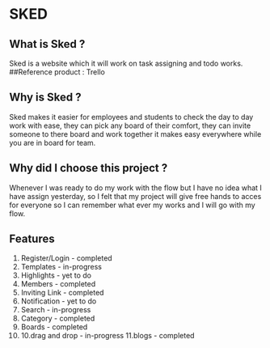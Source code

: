 # SKED
## What is Sked ?
Sked is a website which it will work on task assigning and todo works.
##Reference product : Trello
## Why is Sked ?
Sked makes it easier for employees and students to check the day to day work with ease, they can pick any board of their comfort, they can invite someone to there board and work together it makes easy everywhere while you are in board for team.
## Why did I choose this project ?
Whenever I was ready to do my work with the flow but I have no idea what I have assign yesterday, so I felt that my project will give free hands to acces for everyone so I can remember what ever my works and I will go with my flow.
## Features
1. Register/Login - completed
2. Templates - in-progress
3. Highlights - yet to do 
4. Members - completed
5. Inviting Link - completed
6. Notification - yet to do
7. Search - in-progress
8. Category - completed
9. Boards - completed
10. 10.drag and drop - in-progress
11.blogs - completed
